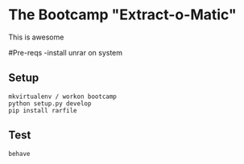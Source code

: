 # The Bootcamp "Extract-o-Matic"
This is awesome

#Pre-reqs
-install unrar on system

## Setup

    mkvirtualenv / workon bootcamp
    python setup.py develop
    pip install rarfile


## Test

    behave
